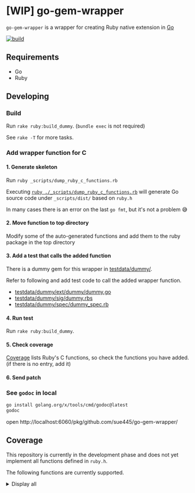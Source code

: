 # [WIP] go-gem-wrapper
`go-gem-wrapper` is a wrapper for creating Ruby native extension in [Go](https://go.dev/)

[![build](https://github.com/sue445/go-gem-wrapper/actions/workflows/build.yml/badge.svg)](https://github.com/sue445/go-gem-wrapper/actions/workflows/build.yml)

## Requirements
* Go
* Ruby

## Developing
### Build
Run `rake ruby:build_dummy`. (`bundle exec` is not required)

See `rake -T` for more tasks.

### Add wrapper function for C
#### 1. Generate skeleton
Run `ruby _scripts/dump_ruby_c_functions.rb`

Executing [`ruby ./_scripts/dump_ruby_c_functions.rb`](./_scripts/dump_ruby_c_functions.rb) will generate Go source code under `_scripts/dist/` based on `ruby.h`

In many cases there is an error on the last `go fmt`, but it's not a problem :sweat_smile:

#### 2. Move function to top directory
Modify some of the auto-generated functions and add them to the ruby package in the top directory

#### 3. Add a test that calls the added function
There is a dummy gem for this wrapper in [testdata/dummy/](testdata/dummy/).

Refer to following and add test code to call the added wrapper function.

* [testdata/dummy/ext/dummy/dummy.go](testdata/dummy/ext/dummy/dummy.go)
* [testdata/dummy/sig/dummy.rbs](testdata/dummy/sig/dummy.rbs)
* [testdata/dummy/spec/dummy_spec.rb](testdata/dummy/spec/dummy_spec.rb)

#### 4. Run test
Run `rake ruby:build_dummy`.

#### 5. Check coverage
[Coverage](#coverage) lists Ruby's C functions, so check the functions you have added. (if there is no entry, add it)

#### 6. Send patch

### See `godoc` in local
```bash
go install golang.org/x/tools/cmd/godoc@latest
godoc
```

open http://localhost:6060/pkg/github.com/sue445/go-gem-wrapper/

## Coverage
This repository is currently in the development phase and does not yet implement all functions defined in `ruby.h`.

The following functions are currently supported.

<details>
  <summary>Display all</summary>

ref. https://docs.ruby-lang.org/ja/latest/function/index.html

* [ ] `rb_add_method`
* [ ] `rb_alias`
* [ ] `rb_alias_variable`
* [ ] `rb_any_to_s`
* [ ] `rb_apply`
* [ ] `rb_Array`
* [ ] `rb_ary_aref`
* [ ] `rb_ary_clear`
* [ ] `rb_ary_concat`
* [ ] `rb_ary_delete`
* [ ] `rb_ary_entry`
* [ ] `rb_ary_includes`
* [ ] `rb_ary_new`
* [ ] `rb_ary_new2`
* [ ] `rb_ary_new3`
* [ ] `rb_ary_pop`
* [ ] `rb_ary_push`
* [ ] `rb_ary_shift`
* [ ] `rb_ary_sort`
* [ ] `rb_ary_store`
* [ ] `rb_ary_to_s`
* [ ] `rb_ary_unshift`
* [ ] `rb_assoc_new`
* [ ] `rb_attr`
* [ ] `rb_autoload`
* [ ] `rb_autoload_defined`
* [ ] `rb_autoload_id`
* [ ] `rb_autoload_load`
* [ ] `rb_backref_error`
* [ ] `rb_backref_get`
* [ ] `rb_backref_set`
* [ ] `rb_backtrace`
* [x] `rb_block_given_p`
* [ ] `rb_call`
* [ ] `rb_call0`
* [ ] `rb_call_super`
* [ ] `rb_callcc`
* [ ] `rb_catch`
* [ ] `rb_check_convert_type`
* [ ] `rb_class2name`
* [ ] `rb_class_allocate_instance`
* [ ] `rb_class_boot`
* [ ] `rb_class_inherited`
* [ ] `rb_class_initialize`
* [ ] `rb_class_instance_methods`
* [ ] `rb_class_new`
* [ ] `rb_class_new_instance`
* [ ] `rb_class_path`
* [ ] `rb_class_private_instance_methods`
* [ ] `rb_class_protected_instance_methods`
* [ ] `rb_class_real`
* [ ] `rb_class_s_new`
* [ ] `rb_class_superclass`
* [ ] `rb_clear_cache`
* [ ] `rb_clear_cache_by_class`
* [ ] `rb_clear_cache_by_id`
* [ ] `rb_compile_cstr`
* [ ] `rb_compile_error`
* [ ] `rb_compile_error_with_enc`
* [ ] `rb_compile_file`
* [ ] `rb_compile_string`
* [ ] `rb_const_assign`
* [ ] `rb_const_defined`
* [ ] `rb_const_defined_at`
* [ ] `rb_const_get`
* [ ] `rb_const_get_at`
* [ ] `rb_const_list`
* [ ] `rb_const_set`
* [ ] `rb_cont_call`
* [ ] `rb_convert_type`
* [ ] `rb_copy_generic_ivar`
* [ ] `rb_cstr_to_dbl`
* [ ] `rb_cv_get`
* [ ] `rb_cv_set`
* [ ] `rb_cvar_declear`
* [ ] `rb_cvar_defined`
* [ ] `rb_cvar_get`
* [ ] `rb_cvar_set`
* [ ] `rb_data_object_alloc`
* [ ] `rb_define_alias`
* [ ] `rb_define_attr`
* [x] `rb_define_class`
* [ ] `rb_define_class_id`
* [x] `rb_define_class_under`
* [ ] `rb_define_class_variable`
* [ ] `rb_define_const`
* [ ] `rb_define_global_const`
* [ ] `rb_define_global_function`
* [ ] `rb_define_hooked_variable`
* [x] `rb_define_method`
* [ ] `rb_define_method_id`
* [x] `rb_define_module`
* [ ] `rb_define_module_function`
* [ ] `rb_define_module_id`
* [x] `rb_define_module_under`
* [ ] `rb_define_private_method`
* [ ] `rb_define_protected_method`
* [ ] `rb_define_readonly_variable`
* [x] `rb_define_singleton_method`
* [ ] `rb_define_variable`
* [ ] `rb_define_virtual_variable`
* [ ] `rb_disable_super`
* [ ] `rb_dvar_curr`
* [ ] `rb_dvar_defined`
* [ ] `rb_dvar_push`
* [ ] `rb_dvar_ref`
* [ ] `rb_enable_super`
* [ ] `rb_ensure`
* [ ] `rb_eql`
* [ ] `rb_equal`
* [ ] `rb_eval`
* [ ] `rb_eval_cmd`
* [ ] `rb_eval_string`
* [ ] `rb_eval_string_protect`
* [ ] `rb_eval_string_wrap`
* [ ] `rb_exc_fatal`
* [ ] `rb_exc_raise`
* [ ] `rb_exec_end_proc`
* [ ] `rb_exit`
* [ ] `rb_export_method`
* [ ] `rb_extend_object`
* [ ] `rb_f_abort`
* [ ] `rb_f_array`
* [ ] `rb_f_at_exit`
* [ ] `rb_f_autoload`
* [ ] `rb_f_binding`
* [ ] `rb_f_block_given_p`
* [ ] `rb_f_caller`
* [ ] `rb_f_catch`
* [ ] `rb_f_END`
* [ ] `rb_f_eval`
* [ ] `rb_f_exit`
* [ ] `rb_f_float`
* [ ] `rb_f_global_variables`
* [ ] `rb_f_hash`
* [ ] `rb_f_integer`
* [ ] `rb_f_lambda`
* [ ] `rb_f_load`
* [ ] `rb_f_local_variables`
* [ ] `rb_f_loop`
* [ ] `rb_f_missing`
* [ ] `rb_f_raise`
* [ ] `rb_f_require`
* [ ] `rb_f_send`
* [ ] `rb_f_string`
* [ ] `rb_f_throw`
* [ ] `rb_f_trace_var`
* [ ] `rb_f_untrace_var`
* [ ] `rb_false`
* [ ] `rb_fatal`
* [ ] `rb_feature_p`
* [ ] `rb_fix_new`
* [ ] `rb_Float`
* [ ] `rb_frame_last_func`
* [ ] `rb_free_generic_ivar`
* [ ] `rb_frozen_class_p`
* [ ] `rb_funcall`
* [x] `rb_funcall2`
* [ ] `rb_funcall3`
* [x] `rb_funcallv`
* [ ] `rb_gc`
* [ ] `rb_gc_call_finalizer_at_exit`
* [ ] `rb_gc_disable`
* [ ] `rb_gc_enable`
* [ ] `rb_gc_force_recycle`
* [ ] `rb_gc_mark`
* [ ] `rb_gc_mark_children`
* [ ] `rb_gc_mark_frame`
* [ ] `rb_gc_mark_global_tbl`
* [ ] `rb_gc_mark_locations`
* [ ] `rb_gc_mark_maybe`
* [ ] `rb_gc_mark_threads`
* [ ] `rb_gc_register_address`
* [ ] `rb_gc_start`
* [ ] `rb_gc_unregister_address`
* [ ] `rb_generic_ivar_table`
* [ ] `rb_get_method_body`
* [ ] `rb_global_entry`
* [ ] `rb_global_variable`
* [ ] `rb_gv_get`
* [ ] `rb_gv_set`
* [ ] `rb_gvar_defined`
* [ ] `rb_gvar_get`
* [ ] `rb_gvar_set`
* [ ] `rb_id2name`
* [ ] `rb_id_attrset`
* [ ] `rb_include_module`
* [ ] `rb_inspect`
* [ ] `rb_int_new`
* [ ] `rb_Integer`
* [x] `rb_int2num_inline`
* [x] `rb_intern`
* [ ] `rb_interrupt`
* [ ] `rb_io_mode_flags2`
* [ ] `rb_is_class_id`
* [ ] `rb_is_const_id`
* [ ] `rb_is_instance_id`
* [ ] `rb_is_local_id`
* [ ] `rb_iter_break`
* [ ] `rb_iterate`
* [ ] `rb_iterator_p`
* [ ] `rb_iv_get`
* [ ] `rb_iv_set`
* [ ] `rb_ivar_defined`
* [x] `rb_ivar_get`
* [ ] `rb_ivar_set`
* [ ] `rb_jump_tag`
* [ ] `rb_lastline_get`
* [ ] `rb_lastline_set`
* [ ] `rb_load`
* [ ] `rb_load_protect`
* [x] `rb_long2num_inline`
* [ ] `rb_longjmp`
* [ ] `rb_make_metaclass`
* [ ] `rb_mark_end_proc`
* [ ] `rb_mark_generic_ivar`
* [ ] `rb_mark_generic_ivar_tbl`
* [ ] `rb_mark_hash`
* [ ] `rb_mark_tbl`
* [ ] `rb_memerror`
* [ ] `rb_method_boundp`
* [ ] `rb_mod_alias_method`
* [ ] `rb_mod_ancestors`
* [ ] `rb_mod_append_features`
* [ ] `rb_mod_attr`
* [ ] `rb_mod_attr_accessor`
* [ ] `rb_mod_attr_reader`
* [ ] `rb_mod_attr_writer`
* [ ] `rb_mod_class_variables`
* [ ] `rb_mod_clone`
* [ ] `rb_mod_cmp`
* [ ] `rb_mod_const_at`
* [ ] `rb_mod_const_defined`
* [ ] `rb_mod_const_get`
* [ ] `rb_mod_const_of`
* [ ] `rb_mod_const_set`
* [ ] `rb_mod_constants`
* [ ] `rb_mod_define_method`
* [ ] `rb_mod_dup`
* [ ] `rb_mod_eqq`
* [ ] `rb_mod_extend_object`
* [ ] `rb_mod_ge`
* [ ] `rb_mod_gt`
* [ ] `rb_mod_include`
* [ ] `rb_mod_include_p`
* [ ] `rb_mod_included_modules`
* [ ] `rb_mod_initialize`
* [ ] `rb_mod_le`
* [ ] `rb_mod_lt`
* [ ] `rb_mod_method`
* [ ] `rb_mod_method_defined`
* [ ] `rb_mod_modfunc`
* [ ] `rb_mod_module_eval`
* [ ] `rb_mod_name`
* [ ] `rb_mod_nesting`
* [ ] `rb_mod_private`
* [ ] `rb_mod_private_method`
* [ ] `rb_mod_protected`
* [ ] `rb_mod_public`
* [ ] `rb_mod_public_method`
* [ ] `rb_mod_remove_const`
* [ ] `rb_mod_remove_cvar`
* [ ] `rb_mod_remove_method`
* [ ] `rb_mod_s_constants`
* [ ] `rb_mod_to_s`
* [ ] `rb_mod_undef_method`
* [ ] `rb_module_new`
* [ ] `rb_module_s_alloc`
* [ ] `rb_name_class`
* [ ] `rb_newobj`
* [ ] `rb_node_newnode`
* [ ] `rb_num2dbl`
* [x] `rb_num2int_inline`
* [x] `rb_num2long`
* [ ] `rb_obj_alloc`
* [ ] `rb_obj_call_init`
* [ ] `rb_obj_class`
* [ ] `rb_obj_clone`
* [ ] `rb_obj_dummy`
* [ ] `rb_obj_dup`
* [ ] `rb_obj_equal`
* [ ] `rb_obj_extend`
* [ ] `rb_obj_freeze`
* [ ] `rb_obj_frozen_p`
* [ ] `rb_obj_id`
* [ ] `rb_obj_inspect`
* [ ] `rb_obj_instance_eval`
* [ ] `rb_obj_instance_variables`
* [ ] `rb_obj_is_block`
* [ ] `rb_obj_is_instance_of`
* [ ] `rb_obj_is_kind_of`
* [ ] `rb_obj_is_proc`
* [ ] `rb_obj_method`
* [ ] `rb_obj_methods`
* [ ] `rb_obj_private_methods`
* [ ] `rb_obj_protected_methods`
* [ ] `rb_obj_remove_instance_variable`
* [ ] `rb_obj_respond_to`
* [ ] `rb_obj_singleton_methods`
* [ ] `rb_obj_taint`
* [ ] `rb_obj_tainted`
* [ ] `rb_obj_untaint`
* [ ] `rb_p`
* [ ] `rb_parser_append_print`
* [ ] `rb_parser_while_loop`
* [ ] `rb_path2class`
* [ ] `rb_proc_new`
* [ ] `rb_protect`
* [ ] `rb_provide`
* [ ] `rb_provide_feature`
* [ ] `rb_provided`
* [x] `rb_raise`
* [ ] `rb_remove_method`
* [ ] `rb_require`
* [ ] `rb_rescue`
* [ ] `rb_rescue2`
* [ ] `rb_reserved_word`
* [ ] `rb_respond_to`
* [ ] `rb_safe_level`
* [ ] `rb_scan_args`
* [ ] `rb_secure`
* [ ] `rb_set_class_path`
* [ ] `rb_set_end_proc`
* [ ] `rb_set_safe_level`
* [ ] `rb_singleton_class`
* [ ] `rb_singleton_class_attached`
* [ ] `rb_singleton_class_clone`
* [ ] `rb_singleton_class_new`
* [ ] `rb_source_filename`
* [ ] `rb_str_cat`
* [ ] `rb_str_cat2`
* [ ] `rb_str_concat`
* [ ] `rb_str_dup`
* [ ] `rb_str_new`
* [ ] `rb_str_new2`
* [ ] `rb_str_new4`
* [ ] `rb_str_substr`
* [ ] `rb_str_to_dbl`
* [ ] `rb_String`
* [ ] `rb_svar`
* [ ] `rb_sym_all_symbols`
* [ ] `rb_sym_interned_p`
* [ ] `rb_thread_abort_exc`
* [ ] `rb_thread_abort_exc_set`
* [ ] `rb_thread_alive_p`
* [ ] `rb_thread_alloc`
* [ ] `rb_thread_alone`
* [ ] `rb_thread_aref`
* [ ] `rb_thread_aset`
* [ ] `rb_thread_atfork`
* [ ] `rb_thread_check`
* [ ] `rb_thread_cleanup`
* [ ] `rb_thread_create`
* [ ] `rb_thread_critical_get`
* [ ] `rb_thread_critical_set`
* [ ] `rb_thread_current`
* [ ] `rb_thread_dead`
* [ ] `rb_thread_deadlock`
* [ ] `rb_thread_exit`
* [ ] `rb_thread_fd_close`
* [ ] `rb_thread_fd_writable`
* [ ] `rb_thread_initialize`
* [ ] `rb_thread_inspect`
* [ ] `rb_thread_interrupt`
* [ ] `rb_thread_join`
* [ ] `rb_thread_join_m`
* [ ] `rb_thread_key_p`
* [ ] `rb_thread_keys`
* [ ] `rb_thread_kill`
* [ ] `rb_thread_list`
* [ ] `rb_thread_local_aref`
* [ ] `rb_thread_local_aset`
* [ ] `rb_thread_main`
* [ ] `rb_thread_pass`
* [ ] `rb_thread_priority`
* [ ] `rb_thread_priority_set`
* [ ] `rb_thread_raise`
* [ ] `rb_thread_raise_m`
* [ ] `rb_thread_ready`
* [ ] `rb_thread_remove`
* [ ] `rb_thread_restore_context`
* [ ] `rb_thread_run`
* [ ] `rb_thread_s_abort_exc`
* [ ] `rb_thread_s_abort_exc_set`
* [ ] `rb_thread_s_kill`
* [ ] `rb_thread_s_new`
* [ ] `rb_thread_safe_level`
* [ ] `rb_thread_save_context`
* [ ] `rb_thread_schedule`
* [ ] `rb_thread_signal_raise`
* [ ] `rb_thread_sleep`
* [ ] `rb_thread_sleep_forever`
* [ ] `rb_thread_start`
* [ ] `rb_thread_start_0`
* [ ] `rb_thread_start_timer`
* [ ] `rb_thread_status`
* [ ] `rb_thread_stop`
* [ ] `rb_thread_stop_p`
* [ ] `rb_thread_stop_timer`
* [ ] `rb_thread_trap_eval`
* [ ] `rb_thread_value`
* [ ] `rb_thread_wait_fd`
* [ ] `rb_thread_wait_for`
* [ ] `rb_thread_wait_other_threads`
* [ ] `rb_thread_wakeup`
* [ ] `rb_thread_yield`
* [ ] `rb_throw`
* [ ] `rb_time_timespec_new`
* [ ] `rb_timespec_now`
* [ ] `rb_to_id`
* [ ] `rb_to_int`
* [ ] `rb_to_integer`
* [ ] `rb_trace_eval`
* [ ] `rb_trap_eval`
* [ ] `rb_true`
* [ ] `rb_uint_new`
* [ ] `rb_undef`
* [ ] `rb_undef_method`
* [ ] `rb_undefined`
* [x] `rb_utf8_str_new`
* [ ] `rb_with_disable_interrupt`
* [x] `rb_yield`
* [ ] `rb_yield_0`
* [x] `RSTRING_PTR`
* [x] `RSTRING_LENINT`

</details>
